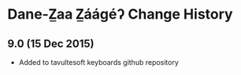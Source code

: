 Dane-Z̲aa Z̲áágéʔ Change History
============================

9.0 (15 Dec 2015)
-----------------

* Added to tavultesoft keyboards github repository
